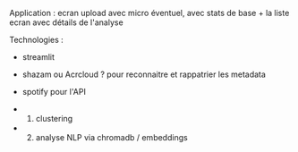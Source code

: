 Application :
ecran upload avec micro éventuel, avec stats de base + la liste
ecran avec détails de l'analyse

Technologies :
- streamlit

- shazam ou Acrcloud ? pour reconnaitre et rappatrier les metadata
- spotify pour l'API

- 1. clustering
- 2. analyse NLP via chromadb / embeddings
